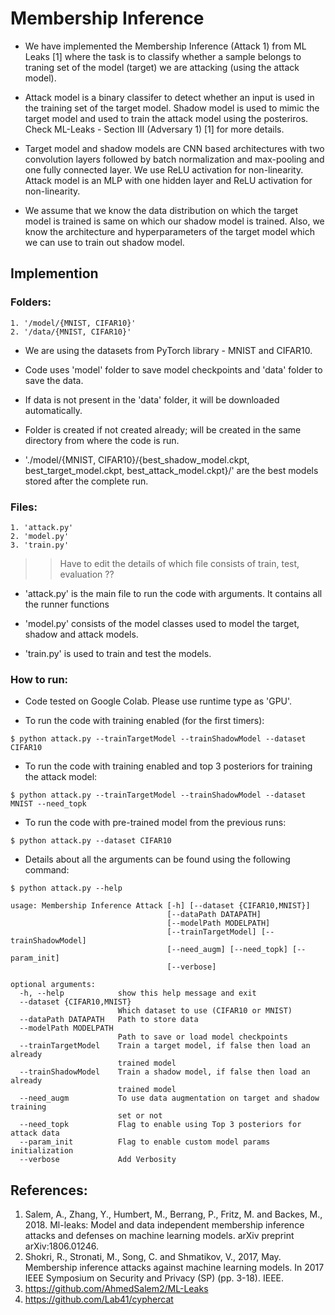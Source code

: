 # Membership Inference

* We have implemented the Membership Inference (Attack 1) from ML Leaks [1] where the task is to classify whether a sample belongs to traning set of the model (target) we are attacking (using the attack model). 

* Attack model is a binary classifer to detect whether an input is used in the training set of the target model. Shadow model is used to mimic the target model and used to train the attack model using the posteriros. Check ML-Leaks - Section III (Adversary 1) [1] for more details.

* Target model and shadow models are CNN based architectures with two convolution layers followed by batch normalization and max-pooling and one fully connected layer. We use ReLU activation for non-linearity. Attack model is an MLP with one hidden layer and ReLU activation for non-linearity.

* We assume that we know the data distribution on which the target model is trained is same on which our shadow model is trained. Also, we know the architecture and hyperparameters of the target model which we can use to train out shadow model.


## Implemention

### Folders:  

    1. '/model/{MNIST, CIFAR10}' 
    2. '/data/{MNIST, CIFAR10}' 

* We are using the datasets from PyTorch library - MNIST and CIFAR10. 

* Code uses 'model' folder to save model checkpoints and 'data' folder to save the data.

* If data is not present in the 'data' folder, it will be downloaded automatically.

* Folder is created if not created already; will be created in the same directory from where the code is run.

* './model/{MNIST, CIFAR10}/{best_shadow_model.ckpt, best_target_model.ckpt, best_attack_model.ckpt}/' are the best models stored after the complete run.

### Files: 

    1. 'attack.py'
    2. 'model.py' 
    3. 'train.py'

>> Have to edit the details of which file consists of train, test, evaluation ??

* 'attack.py' is the main file to run the code with arguments. It contains all the runner functions 

* 'model.py' consists of the model classes used to model the target, shadow and attack models.

* 'train.py' is used to train and test the models.

### How to run:

* Code tested on Google Colab. Please use runtime type as 'GPU'.

* To run the code with training enabled (for the first timers):
```
$ python attack.py --trainTargetModel --trainShadowModel --dataset CIFAR10
```

* To run the code with training enabled and top 3 posteriors for training the attack model:
```
$ python attack.py --trainTargetModel --trainShadowModel --dataset MNIST --need_topk
```

* To run the code with pre-trained model from the previous runs:
```
$ python attack.py --dataset CIFAR10
```

* Details about all the arguments can be found using the following command:
```
$ python attack.py --help 
```
    usage: Membership Inference Attack [-h] [--dataset {CIFAR10,MNIST}]
                                       [--dataPath DATAPATH]
                                       [--modelPath MODELPATH]
                                       [--trainTargetModel] [--trainShadowModel]
                                       [--need_augm] [--need_topk] [--param_init]
                                       [--verbose]

    optional arguments:
      -h, --help            show this help message and exit
      --dataset {CIFAR10,MNIST}
                            Which dataset to use (CIFAR10 or MNIST)
      --dataPath DATAPATH   Path to store data
      --modelPath MODELPATH
                            Path to save or load model checkpoints
      --trainTargetModel    Train a target model, if false then load an already
                            trained model
      --trainShadowModel    Train a shadow model, if false then load an already
                            trained model
      --need_augm           To use data augmentation on target and shadow training
                            set or not
      --need_topk           Flag to enable using Top 3 posteriors for attack data
      --param_init          Flag to enable custom model params initialization
      --verbose             Add Verbosity

## References:

1. Salem, A., Zhang, Y., Humbert, M., Berrang, P., Fritz, M. and Backes, M., 2018. Ml-leaks: Model and data independent membership inference attacks and defenses on machine learning models. arXiv preprint arXiv:1806.01246.
2. Shokri, R., Stronati, M., Song, C. and Shmatikov, V., 2017, May. Membership inference attacks against machine learning models. In 2017 IEEE Symposium on Security and Privacy (SP) (pp. 3-18). IEEE.
3. https://github.com/AhmedSalem2/ML-Leaks
4. https://github.com/Lab41/cyphercat

